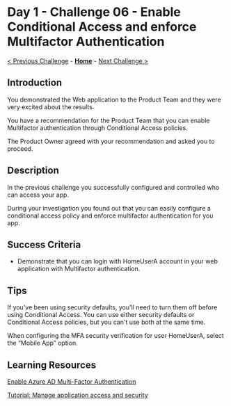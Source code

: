 # Day 1 - Challenge 06 - Enable Conditional Access and enforce Multifactor Authentication

 [< Previous Challenge](./Challenge_D1_05.md) - **[Home](../README.md)** - [Next Challenge >](./Challenge_D1_07.md)

## Introduction

You demonstrated the Web application to the Product Team and they were very excited about the results.

You have a recommendation for the Product Team that you can enable Multifactor authentication through Conditional Access policies.

The Product Owner agreed with your recommendation and asked you to proceed.

## Description

In the previous challenge you successfully configured and controlled who can access your app.

During your investigation you found out that you can easily configure a conditional access policy and enforce multifactor authentication for you app.

## Success Criteria

- Demonstrate that you can login with HomeUserA account in your web application with Multifactor authentication.

## Tips

If you've been using security defaults, you'll need to turn them off before using Conditional Access. You can use either security defaults or Conditional Access policies, but you can't use both at the same time.

When configuring the MFA security verification for user HomeUserA, select the “Mobile App” option.

## Learning Resources

[Enable Azure AD Multi-Factor Authentication](https://docs.microsoft.com/en-us/azure/active-directory/authentication/tutorial-enable-azure-mfa?toc=%2Fazure%2Factive-directory%2Fconditional-access%2Ftoc.json&bc=%2Fazure%2Factive-directory%2Fconditional-access%2Fbreadcrumb%2Ftoc.json)

[Tutorial: Manage application access and security](https://docs.microsoft.com/en-us/azure/active-directory/manage-apps/tutorial-manage-access-security#create-a-conditional-access-policy)
